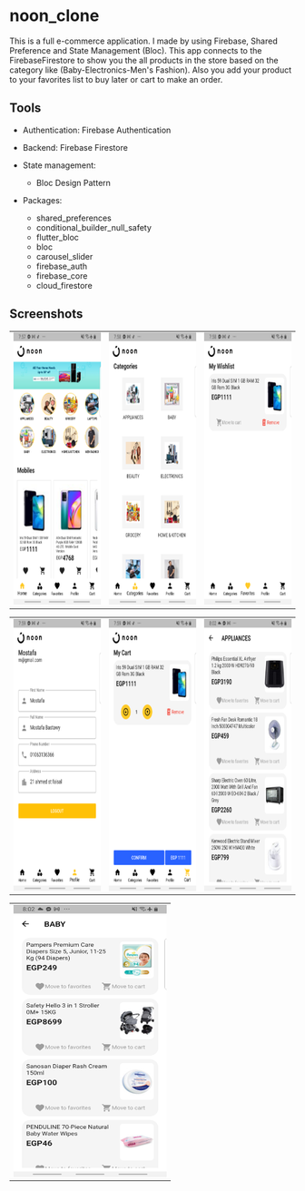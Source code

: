 # noon_clone

This is a full e-commerce application. I made by using Firebase, Shared Preference and State Management (Bloc). This app connects to the FirebaseFirestore to show you the all products in the store based on the category like (Baby-Electronics-Men's Fashion). Also you add your product to your favorites list to buy later or cart to make an order.

## Tools
- Authentication: Firebase Authentication
- Backend: Firebase Firestore
- State management:
    - Bloc Design Pattern 

- Packages:
    - shared_preferences
    - conditional_builder_null_safety
    - flutter_bloc
    - bloc
    - carousel_slider
    - firebase_auth
    - firebase_core
    - cloud_firestore

## Screenshots

<table>
  <tr>
    <td><img src="lib/screen_shots/noon1.jpg" width=270 height=480></td>
    <td><img src="lib/screen_shots/noon2.jpg" width=270 height=480></td>
    <td><img src="lib/screen_shots/noon3.jpg" width=270 height=480></td>
  </tr>
 </table>

<table>
  <tr>
    <td><img src="lib/screen_shots/noon4.jpg" width=270 height=480></td>
    <td><img src="lib/screen_shots/noon5.jpg" width=270 height=480></td>
    <td><img src="lib/screen_shots/noon6.jpg" width=270 height=480></td>
  </tr>
 </table>

<table>
  <tr>
    <td><img src="lib/screen_shots/noon7.jpg" width=270 height=480></td>
  </tr>
 </table>